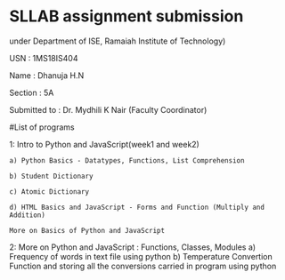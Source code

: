 # SLLAB assignment submission
under Department of ISE, Ramaiah Institute of Technology)

USN : 1MS18IS404

Name : Dhanuja H.N

Section : 5A

Submitted to : Dr. Mydhili K Nair (Faculty Coordinator)


#List of programs


1: Intro to Python and JavaScript(week1 and week2)

    a) Python Basics - Datatypes, Functions, List Comprehension
    
    b) Student Dictionary
    
    c) Atomic Dictionary
    
    d) HTML Basics and JavaScript - Forms and Function (Multiply and Addition)
    
    More on Basics of Python and JavaScript



2: More on Python and JavaScript : Functions, Classes, Modules
   a) Frequency of words in text file using python
   b) Temperature Convertion Function and storing all the conversions carried in program using python
